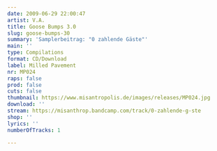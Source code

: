 ```yaml
---
date: 2009-06-29 22:00:47
artist: V.A.
title: Goose Bumps 3.0
slug: goose-bumps-30
summary: 'Samplerbeitrag: "0 zahlende Gäste"'
main: ''
type: Compilations
format: CD/Download
label: Milled Pavement
nr: MP024
raps: false
prod: false
cuts: false
thumbnail: https://www.misantropolis.de/images/releases/MP024.jpg
download: ''
stream: https://misanthrop.bandcamp.com/track/0-zahlende-g-ste
shop: ''
lyrics: ''
numberOfTracks: 1

---
```



